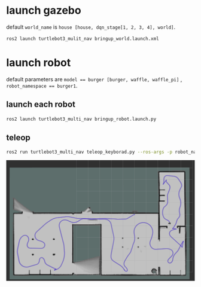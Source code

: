 # launch gazebo

default `world_name` is `house [house, dqn_stage[1, 2, 3, 4], world]`.

```bash
ros2 launch turtlebot3_mulit_nav bringup_world.launch.xml
```

# launch robot

default parameters are `model == burger [burger, waffle, waffle_pi]` , `robot_namespace == burger1`.

## launch each robot

```bash
ros2 launch turtlebot3_multi_nav bringup_robot.launch.py
```

## teleop

```bash
ros2 run turtlebot3_multi_nav teleop_keyborad.py --ros-args -p robot_namespace:=burger1
```

![manual run of burger1 in house](doc/burger1_single_teleop.png)
